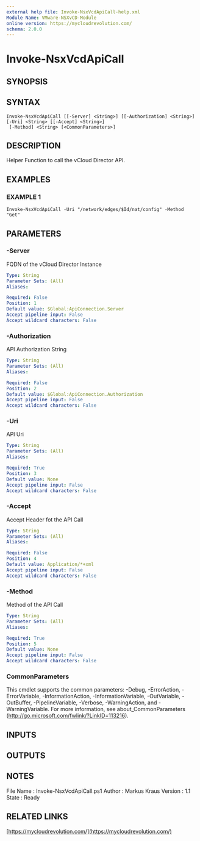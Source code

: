 ```yaml
---
external help file: Invoke-NsxVcdApiCall-help.xml
Module Name: VMware-NSXvCD-Module
online version: https://mycloudrevolution.com/
schema: 2.0.0
---
```


# Invoke-NsxVcdApiCall

## SYNOPSIS

## SYNTAX

```
Invoke-NsxVcdApiCall [[-Server] <String>] [[-Authorization] <String>] [-Uri] <String> [[-Accept] <String>]
 [-Method] <String> [<CommonParameters>]
```

## DESCRIPTION
Helper Function to call the vCloud Director API.

## EXAMPLES

### EXAMPLE 1
```
Invoke-NsxVcdApiCall -Uri "/network/edges/$Id/nat/config" -Method "Get"
```

## PARAMETERS

### -Server
FQDN of the vCloud Director Instance

```yaml
Type: String
Parameter Sets: (All)
Aliases:

Required: False
Position: 1
Default value: $Global:ApiConnection.Server
Accept pipeline input: False
Accept wildcard characters: False
```

### -Authorization
API Authorization String

```yaml
Type: String
Parameter Sets: (All)
Aliases:

Required: False
Position: 2
Default value: $Global:ApiConnection.Authorization
Accept pipeline input: False
Accept wildcard characters: False
```

### -Uri
API Uri

```yaml
Type: String
Parameter Sets: (All)
Aliases:

Required: True
Position: 3
Default value: None
Accept pipeline input: False
Accept wildcard characters: False
```

### -Accept
Accept Header fot the API Call

```yaml
Type: String
Parameter Sets: (All)
Aliases:

Required: False
Position: 4
Default value: Application/*+xml
Accept pipeline input: False
Accept wildcard characters: False
```

### -Method
Method of the API Call

```yaml
Type: String
Parameter Sets: (All)
Aliases:

Required: True
Position: 5
Default value: None
Accept pipeline input: False
Accept wildcard characters: False
```

### CommonParameters
This cmdlet supports the common parameters: -Debug, -ErrorAction, -ErrorVariable, -InformationAction, -InformationVariable, -OutVariable, -OutBuffer, -PipelineVariable, -Verbose, -WarningAction, and -WarningVariable.
For more information, see about_CommonParameters (http://go.microsoft.com/fwlink/?LinkID=113216).

## INPUTS

## OUTPUTS

## NOTES
File Name  : Invoke-NsxVcdApiCall.ps1
Author     : Markus Kraus
Version    : 1.1
State      : Ready

## RELATED LINKS

[https://mycloudrevolution.com/](https://mycloudrevolution.com/)

